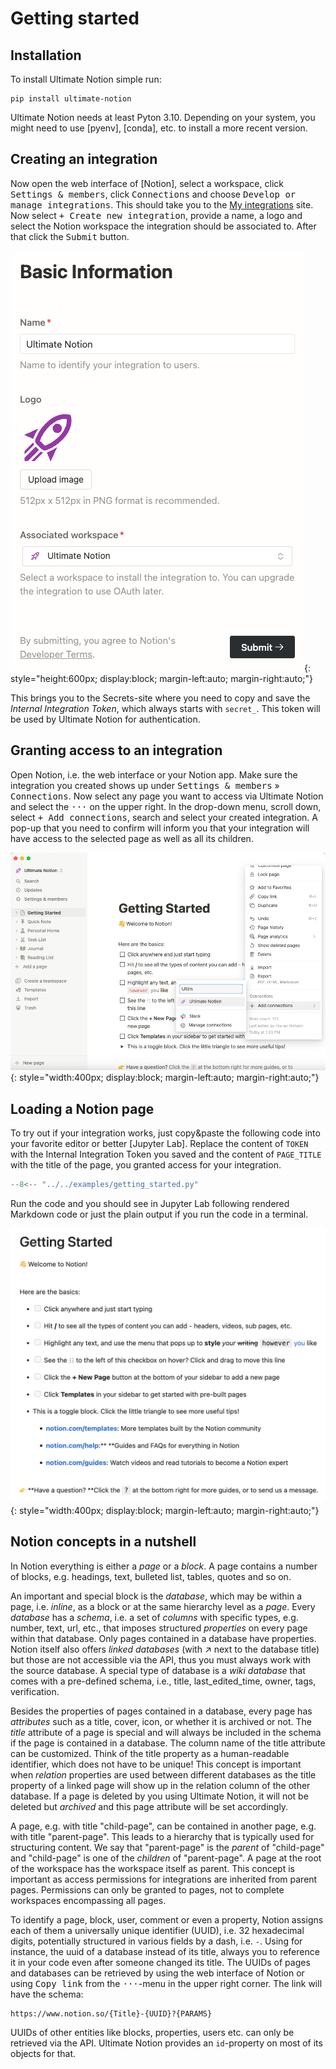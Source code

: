 # Getting started

## Installation

To install Ultimate Notion simple run:

```console
pip install ultimate-notion
```

Ultimate Notion needs at least Pyton 3.10. Depending on your system, you might need to use [pyenv], [conda], etc. to
install a more recent version.

## Creating an integration

Now open the web interface of [Notion], select a workspace, click <kbd>Settings & members</kbd>, click <kbd>Connections</kbd>
and choose <kbd>Develop or manage integrations</kbd>. This should take you to the [My integrations] site. Now select
<kbd>+ Create new integration</kbd>, provide a name, a logo and select the Notion workspace the integration should be
associated to. After that click the <kbd>Submit</kbd> button.

![Notion integration](../assets/images/notion-integration-create.png){: style="height:600px; display:block; margin-left:auto; margin-right:auto;"}

This brings you to the Secrets-site where you need to copy and save the *Internal Integration Token*, which always starts
with `secret_`. This token will be used by Ultimate Notion for authentication.

## Granting access to an integration

Open Notion, i.e. the web interface or your Notion app. Make sure the integration you created shows up under
<kbd>Settings & members</kbd> » <kbd>Connections</kbd>. Now select any page you want to access via Ultimate Notion and
select the <kbd>···</kbd> on the upper right. In the drop-down menu, scroll down, select <kbd>+ Add connections</kbd>,
search and select your created integration. A pop-up that you need to confirm will inform you that your integration
will have access to the selected page as well as all its children.

![Notion integration](../assets/images/notion-integration-add.png){: style="width:400px; display:block; margin-left:auto; margin-right:auto;"}


## Loading a Notion page

To try out if your integration works, just copy&paste the following code into your favorite editor or better [Jupyter Lab]. Replace the content
of `TOKEN` with the Internal Integration Token you saved and the content of `PAGE_TITLE` with the title of the page, you granted
access for your integration.

``` py
--8<-- "../../examples/getting_started.py"
```

Run the code and you should see in Jupyter Lab following rendered Markdown code or just the plain output if you run the
code in a terminal.

![Notion integration](../assets/images/notion-getting-started-page.png){: style="width:400px; display:block; margin-left:auto; margin-right:auto;"}

## Notion concepts in a nutshell

In Notion everything is either a *page* or a *block*. A page contains a number of blocks, e.g. headings, text,
bulleted list, tables, quotes and so on.

An important and special block is the *database*, which may be within a page, i.e. *inline*, as a block
or at the same hierarchy level as a *page*. Every *database* has a *schema*, i.e. a set of *columns* with specific types,
e.g. number, text, url, etc., that imposes structured *properties* on every page within that database.
Only pages contained in a database have properties. Notion itself also offers *linked databases*
(with ↗ next to the database title) but those are not accessible via the API, thus you must
always work with the source database. A special type of database is a *wiki database* that comes with a pre-defined schema,
i.e., title, last_edited_time, owner, tags, verification.

Besides the properties of pages contained in a database, every page has *attributes* such as a title, cover, icon, or
whether it is archived or not. The *title* attribute of a page is special and will always be included in the schema if
the page is contained in a database. The column name of the title attribute can be customized. Think of the title
property as a human-readable identifier, which does not have to be unique! This concept is important
when *relation* properties are used between different databases as the title property of a linked page will show up in
the relation column of the other database. If a page is deleted by you using Ultimate Notion, it will not be deleted
but *archived* and this page attribute will be set accordingly.

A page, e.g. with title "child-page", can be contained in another page, e.g. with title "parent-page". This leads to a
hierarchy that is typically used for structuring content. We say that "parent-page" is the *parent* of "child-page" and
"child-page" is one of the *children* of "parent-page". A page at the root of the workspace has the workspace itself as parent.
This concept is important as access permissions for integrations are inherited from parent pages. Permissions can
only be granted to pages, not to complete workspaces encompassing all pages.

To identify a page, block, user, comment or even a property, Notion assigns each of them a universally unique
identifier (UUID), i.e. 32 hexadecimal digits, potentially structured in various fields by a dash, i.e. `-`.
Using for instance, the uuid of a database instead of its title, always you to reference it in your code even after someone
changed its title. The UUIDs of pages and databases can be retrieved by using the web interface of Notion or using
<kbd>Copy link</kbd> from the <kbd>···</kbd>-menu in the upper right corner. The link will have the schema:

    https://www.notion.so/{Title}-{UUID}?{PARAMS}

UUIDs of other entities like blocks, properties, users etc. can only be retrieved via the API. Ultimate Notion provides
an `id`-property on most of its objects for that.

[My integrations]: https://www.notion.so/my-integrations
